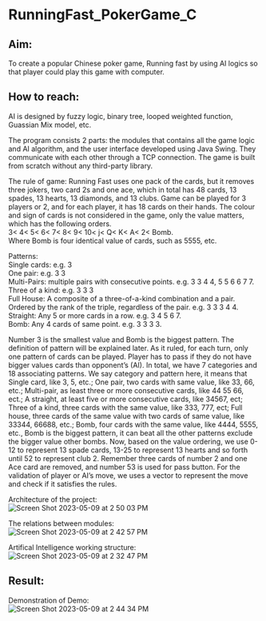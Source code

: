 # RunningFast_PokerGame_C

## Aim: 
To create a popular Chinese poker game, Running fast by using AI logics so that player could play this game with computer.  

## How to reach: 
AI is designed by fuzzy logic, binary tree, looped weighted function, Guassian Mix model, etc.

The program consists 2 parts: the modules that contains all the game logic and AI algorithm, and the user interface developed using Java Swing. They communicate with each other through a TCP connection. The game is built from scratch without any third-party library.  

The rule of game:
Running Fast uses one pack of the cards, but it removes three jokers, two card 2s and one ace, which in total has 48 cards, 13 spades, 13 hearts, 13 diamonds, and 13 clubs. Game can be played for 3 players or 2, and for each player, it has 18 cards on their hands. The colour and sign of cards is not considered in the game, only the value matters, which has the following orders.  
3< 4< 5< 6< 7< 8< 9< 10< j< Q< K< A< 2< Bomb.  
Where Bomb is four identical value of cards, such as 5555, etc.  

Patterns:  
Single cards: e.g. 3  
One pair: e.g. 3 3  
Multi-Pairs: multiple pairs with consecutive points. e.g. 3 3 4 4, 5 5 6 6 7 7.  
Three of a kind: e.g. 3 3 3  
Full House: A composite of a three-of-a-kind combination and a pair. Ordered by the rank of the triple, regardless of the pair. e.g. 3 3 3 4 4.  
Straight: Any 5 or more cards in a row. e.g. 3 4 5 6 7.  
Bomb: Any 4 cards of same point. e.g. 3 3 3 3.  

Number 3 is the smallest value and Bomb is the biggest pattern. The definition of pattern will be explained later. As it ruled, for each turn, only one pattern of cards can be played. Player has to pass if they do not have bigger values cards than opponent’s (AI). In total, we have 7 categories and 18 associating patterns. We say category and pattern here, it means that Single card, like 3, 5, etc.; One pair, two cards with same value, like 33, 66, etc.; Multi-pair, as least three or more consecutive cards, like 44 55 66, ect.; A straight, at least five or more consecutive cards, like 34567, ect; Three of a kind, three cards with the same value, like 333, 777, ect; Full house, three cards of the same value with two cards of same value, like 33344, 66688, etc.; Bomb, four cards with the same value, like 4444, 5555, etc., Bomb is the biggest pattern, it can beat all the other patterns exclude the bigger value other bombs. Now, based on the value ordering, we use 0-12 to represent 13 spade cards, 13-25 to represent 13 hearts and so forth until 52 to represent club 2. Remember three cards of number 2 and one Ace card are removed, and number 53 is used for pass button. For the validation of player or AI’s move, we uses a vector to represent the move and check if it satisfies the rules.

Architecture of the project:  
![Screen Shot 2023-05-09 at 2 50 03 PM](https://github.com/btbbtzhang/RunningFast_PokerGame_C/assets/34163897/adbf5183-28d9-4364-b259-6d9ac5d3a452)


The relations between modules:  
![Screen Shot 2023-05-09 at 2 42 57 PM](https://github.com/btbbtzhang/RunningFast_PokerGame_C/assets/34163897/ddd08bb7-31de-4c5e-b1b5-d43f77c380ce)


Artifical Intelligence working structure:  
![Screen Shot 2023-05-09 at 2 32 47 PM](https://github.com/btbbtzhang/RunningFast_PokerGame_C/assets/34163897/61c2a141-c6e7-4bd9-8db3-dd18c5e61b00)

## Result:
Demonstration of Demo:  
![Screen Shot 2023-05-09 at 2 44 34 PM](https://github.com/btbbtzhang/RunningFast_PokerGame_C/assets/34163897/a2d73813-a075-4a78-a1d0-355989817156)
